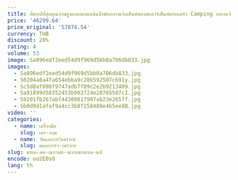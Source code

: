 ```yaml
---
title: ที่ขายดีที่สุดคุณภาพสูงแบบพกพาเดินป่าพับกลางแจ้งเต็นท์พองสแควร์เต็นท์ครอบครัว Camping กลางแจ้งกันน้ําขนาดใหญ่
price: '46299.64'
price_original: '57874.54'
currency: THB
discount: 20%
rating: 4
volume: 53
image: Sa896edf2eed54d9f969d5bb0a706db833.jpg
images:
  - Sa896edf2eed54d9f969d5bb0a706db833.jpg
  - S0204a8a4fa654ebba9c28b592507c691y.jpg
  - Sc5d8af090f9747adb7f09c2e2b9213409.jpg
  - Sa91899d58352453b902724e28765507cI.jpg
  - S9201fb267abf44309817997ab23e265ff.jpg
  - Sb0d9d1afaf9a4cc3b8f258488e4b5ee8B.jpg
video: ''
categories:
  - name: เครื่องมือ
    slug: เคร-องม
  - name: วัดและการวิเคราะห์
    slug: ดและการว-เคราะห
slug: ขายด-ดค-ณภาพส-งแบบพกพาเด-นป
encode: oo2EOsO
lang: th
---
```

  